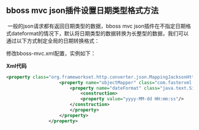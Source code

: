 ##   bboss mvc json插件设置日期类型格式方法

​       一般的json请求都有返回日期类型的数据，bboss mvc json插件在不指定日期格式dateformat的情况下，默认将日期类型的数据转换为长整型的数据，我们可以通过以下方式制定全局的日期转换格式：

修改bboss-mvc.xml配置，实例如下： 

**Xml代码** 

```xml
<property class="org.frameworkset.http.converter.json.MappingJacksonHttpMessageConverter">  
                    <property name="objectMapper" class="com.fasterxml.jackson.databind.ObjectMapper">  
                        <property name="dateFormat" class="java.text.SimpleDateFormat">  
                            <construction>    
                            <property value="yyyy-MM-dd HH:mm:ss"/>  
                        </construction>  
                        </property>  
                    </property>  
                </property>  
```

